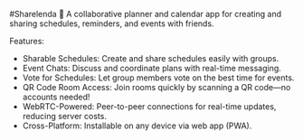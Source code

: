 #Sharelenda 📅
A collaborative planner and calendar app for creating and sharing schedules, reminders, and events with friends.

Features:
- Sharable Schedules: Create and share schedules easily with groups.
- Event Chats: Discuss and coordinate plans with real-time messaging.
- Vote for Schedules: Let group members vote on the best time for events.
- QR Code Room Access: Join rooms quickly by scanning a QR code—no accounts needed!
- WebRTC-Powered: Peer-to-peer connections for real-time updates, reducing server costs.
- Cross-Platform: Installable on any device via web app (PWA).
